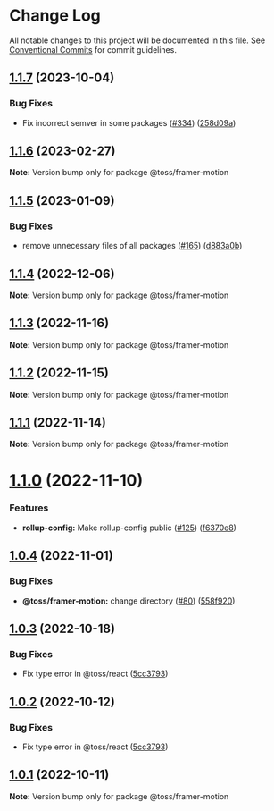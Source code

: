 # Change Log

All notable changes to this project will be documented in this file.
See [Conventional Commits](https://conventionalcommits.org) for commit guidelines.

## [1.1.7](https://github.com/toss/slash/compare/@toss/framer-motion@1.1.6...@toss/framer-motion@1.1.7) (2023-10-04)

### Bug Fixes

* Fix incorrect semver in some packages ([#334](https://github.com/toss/slash/issues/334)) ([258d09a](https://github.com/toss/slash/commit/258d09a02a0075a3004762f969b4c13a5d06eecd))

## [1.1.6](https://github.com/toss/slash/compare/@toss/framer-motion@1.1.5...@toss/framer-motion@1.1.6) (2023-02-27)

**Note:** Version bump only for package @toss/framer-motion

## [1.1.5](https://github.com/toss/slash/compare/@toss/framer-motion@1.1.4...@toss/framer-motion@1.1.5) (2023-01-09)

### Bug Fixes

* remove unnecessary files of all packages ([#165](https://github.com/toss/slash/issues/165)) ([d883a0b](https://github.com/toss/slash/commit/d883a0b2aebdbc2ca39c67902cec754c63921dfe))

## [1.1.4](https://github.com/toss/slash/compare/@toss/framer-motion@1.1.3...@toss/framer-motion@1.1.4) (2022-12-06)

**Note:** Version bump only for package @toss/framer-motion

## [1.1.3](https://github.com/toss/slash/compare/@toss/framer-motion@1.1.2...@toss/framer-motion@1.1.3) (2022-11-16)

**Note:** Version bump only for package @toss/framer-motion

## [1.1.2](https://github.com/toss/slash/compare/@toss/framer-motion@1.1.1...@toss/framer-motion@1.1.2) (2022-11-15)

**Note:** Version bump only for package @toss/framer-motion

## [1.1.1](https://github.com/toss/slash/compare/@toss/framer-motion@1.1.0...@toss/framer-motion@1.1.1) (2022-11-14)

**Note:** Version bump only for package @toss/framer-motion

# [1.1.0](https://github.com/toss/slash/compare/@toss/framer-motion@1.0.4...@toss/framer-motion@1.1.0) (2022-11-10)

### Features

* **rollup-config:** Make rollup-config public ([#125](https://github.com/toss/slash/issues/125)) ([f6370e8](https://github.com/toss/slash/commit/f6370e8c4b0fa926e923b518c26b7071ee0e53da))

## [1.0.4](https://github.com/toss/slash/compare/@toss/framer-motion@1.0.3...@toss/framer-motion@1.0.4) (2022-11-01)

### Bug Fixes

* **@toss/framer-motion:** change directory ([#80](https://github.com/toss/slash/issues/80)) ([558f920](https://github.com/toss/slash/commit/558f920517880916c7c05851f6325ea369d34534))

## [1.0.3](https://github.com/toss/slash/compare/@toss/framer-motion@1.0.1...@toss/framer-motion@1.0.3) (2022-10-18)

### Bug Fixes

* Fix type error in @toss/react ([5cc3793](https://github.com/toss/slash/commit/5cc37936e8739204f32f9f50ee61570b758343f8))

## [1.0.2](https://github.com/toss/slash/compare/@toss/framer-motion@1.0.1...@toss/framer-motion@1.0.2) (2022-10-12)

### Bug Fixes

* Fix type error in @toss/react ([5cc3793](https://github.com/toss/slash/commit/5cc37936e8739204f32f9f50ee61570b758343f8))

## [1.0.1](https://github.com/toss/slash/compare/@toss/framer-motion@1.0.0...@toss/framer-motion@1.0.1) (2022-10-11)

**Note:** Version bump only for package @toss/framer-motion
